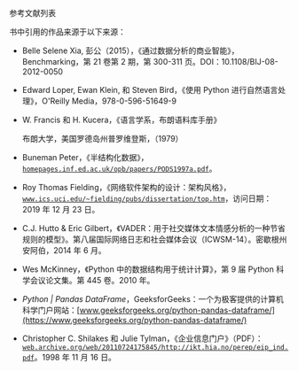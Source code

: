 参考文献列表

书中引用的作品来源于以下来源：

+   Belle Selene Xia, 彭公（2015），《通过数据分析的商业智能》，Benchmarking，第 21 卷第 2 期，第 300-311 页。DOI：10.1108/BIJ-08-2012-0050

+   Edward Loper, Ewan Klein, 和 Steven Bird，《使用 Python 进行自然语言处理》，O'Reilly Media，978-0-596-51649-9

+   W. Francis 和 H. Kucera，《语言学系，布朗语料库手册》

    布朗大学，美国罗德岛州普罗维登斯，（1979）

+   Buneman Peter，《半结构化数据》，[`homepages.inf.ed.ac.uk/opb/papers/PODS1997a.pdf`](https://homepages.inf.ed.ac.uk/opb/papers/PODS1997a.pdf)。

+   Roy Thomas Fielding，《网络软件架构的设计：架构风格》，[`www.ics.uci.edu/~fielding/pubs/dissertation/top.htm`](https://www.ics.uci.edu/~fielding/pubs/dissertation/top.htm)，访问日期：2019 年 12 月 23 日。

+   C.J. Hutto & Eric Gilbert，《VADER：用于社交媒体文本情感分析的一种节省规则的模型》。第八届国际网络日志和社会媒体会议（ICWSM-14）。密歇根州安阿伯，2014 年 6 月。

+   Wes McKinney，《Python 中的数据结构用于统计计算》，第 9 届 Python 科学会议论文集。第 445 卷。2010 年。

+   *Python | Pandas DataFrame*，GeeksforGeeks：一个为极客提供的计算机科学门户网站：[www.geeksforgeeks.org/python-pandas-dataframe/](https://www.geeksforgeeks.org/python-pandas-dataframe/)

+   Christopher C. Shilakes 和 Julie Tylman，《企业信息门户》（PDF）：[`web.archive.org/web/20110724175845/http://ikt.hia.no/perep/eip_ind.pdf`](https://web.archive.org/web/20110724175845/http://ikt.hia.no/perep/eip_ind.pdf)。1998 年 11 月 16 日。

